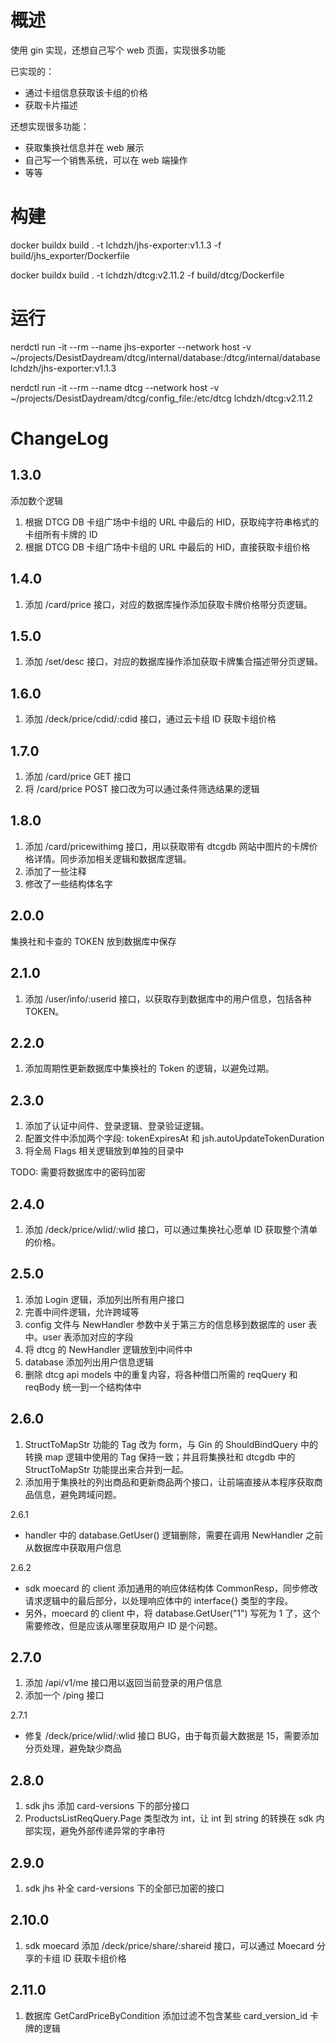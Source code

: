 # 概述

使用 gin 实现，还想自己写个 web 页面，实现很多功能

已实现的：

- 通过卡组信息获取该卡组的价格
- 获取卡片描述

还想实现很多功能：

- 获取集换社信息并在 web 展示
- 自己写一个销售系统，可以在 web 端操作
- 等等

# 构建

docker buildx build . -t lchdzh/jhs-exporter:v1.1.3 -f build/jhs_exporter/Dockerfile

docker buildx build . -t lchdzh/dtcg:v2.11.2 -f build/dtcg/Dockerfile

# 运行

nerdctl run -it --rm --name jhs-exporter --network host -v ~/projects/DesistDaydream/dtcg/internal/database:/dtcg/internal/database lchdzh/jhs-exporter:v1.1.3

nerdctl run -it --rm --name dtcg --network host -v ~/projects/DesistDaydream/dtcg/config_file:/etc/dtcg lchdzh/dtcg:v2.11.2

# ChangeLog

## 1.3.0

添加数个逻辑

1. 根据 DTCG DB 卡组广场中卡组的 URL 中最后的 HID，获取纯字符串格式的卡组所有卡牌的 ID
2. 根据 DTCG DB 卡组广场中卡组的 URL 中最后的 HID，直接获取卡组价格

## 1.4.0

1. 添加 /card/price 接口，对应的数据库操作添加获取卡牌价格带分页逻辑。

## 1.5.0

1. 添加 /set/desc 接口，对应的数据库操作添加获取卡牌集合描述带分页逻辑。

## 1.6.0

1. 添加 /deck/price/cdid/:cdid 接口，通过云卡组 ID 获取卡组价格

## 1.7.0

1. 添加 /card/price GET 接口
2. 将 /card/price POST 接口改为可以通过条件筛选结果的逻辑

## 1.8.0

1. 添加 /card/pricewithimg 接口，用以获取带有 dtcgdb 网站中图片的卡牌价格详情。同步添加相关逻辑和数据库逻辑。
2. 添加了一些注释
3. 修改了一些结构体名字

## 2.0.0

集换社和卡查的 TOKEN 放到数据库中保存

## 2.1.0

1. 添加 /user/info/:userid 接口，以获取存到数据库中的用户信息，包括各种 TOKEN。

## 2.2.0

1. 添加周期性更新数据库中集换社的 Token 的逻辑，以避免过期。

## 2.3.0

1. 添加了认证中间件、登录逻辑、登录验证逻辑。
2. 配置文件中添加两个字段: tokenExpiresAt 和 jsh.autoUpdateTokenDuration
3. 将全局 Flags 相关逻辑放到单独的目录中

TODO: 需要将数据库中的密码加密

## 2.4.0

1. 添加 /deck/price/wlid/:wlid 接口，可以通过集换社心愿单 ID 获取整个清单的价格。

## 2.5.0

1. 添加 Login 逻辑，添加列出所有用户接口
2. 完善中间件逻辑，允许跨域等
3. config 文件与 NewHandler 参数中关于第三方的信息移到数据库的 user 表中。user 表添加对应的字段
4. 将 dtcg 的 NewHandler 逻辑放到中间件中
5. database 添加列出用户信息逻辑
6. 删除 dtcg api models 中的重复内容，将各种借口所需的 reqQuery 和 reqBody 统一到一个结构体中

## 2.6.0

1. StructToMapStr 功能的 Tag 改为 form，与 Gin 的 ShouldBindQuery 中的转换 map 逻辑中使用的 Tag 保持一致；并且将集换社和 dtcgdb 中的 StructToMapStr 功能提出来合并到一起。
2. 添加用于集换社的列出商品和更新商品两个接口，让前端直接从本程序获取商品信息，避免跨域问题。

2.6.1

- handler 中的 database.GetUser() 逻辑删除，需要在调用 NewHandler 之前从数据库中获取用户信息

2.6.2

- sdk moecard 的 client 添加通用的响应体结构体 CommonResp，同步修改请求逻辑中的最后部分，以处理响应体中的 interface{} 类型的字段。
- 另外，moecard 的 client 中，将 database.GetUser("1") 写死为 1 了，这个需要修改，但是应该从哪里获取用户 ID 是个问题。

## 2.7.0

1. 添加 /api/v1/me 接口用以返回当前登录的用户信息
2. 添加一个 /ping 接口

2.7.1

- 修复 /deck/price/wlid/:wlid 接口 BUG，由于每页最大数据是 15，需要添加分页处理，避免缺少商品

## 2.8.0

1. sdk jhs 添加 card-versions 下的部分接口
2. ProductsListReqQuery.Page 类型改为 int，让 int 到 string 的转换在 sdk 内部实现，避免外部传递异常的字串符

## 2.9.0

1. sdk jhs 补全 card-versions 下的全部已加密的接口

## 2.10.0

1. sdk moecard 添加 /deck/price/share/:shareid 接口，可以通过 Moecard 分享的卡组 ID 获取卡组价格

## 2.11.0

1. 数据库 GetCardPriceByCondition 添加过滤不包含某些 card_version_id 卡牌的逻辑